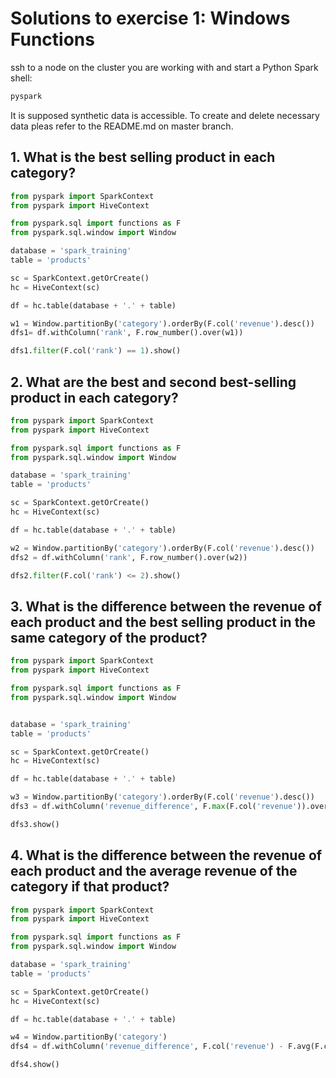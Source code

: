 # Solutions to exercise 1: Windows Functions
ssh to a node on the cluster you are working with and start a Python Spark shell:

```bash
pyspark
```
It is supposed synthetic data is accessible. To create and delete necessary data pleas refer to the README.md on master branch.

## 1. What is the best selling product in each category?
```python
from pyspark import SparkContext
from pyspark import HiveContext

from pyspark.sql import functions as F
from pyspark.sql.window import Window

database = 'spark_training'
table = 'products'

sc = SparkContext.getOrCreate()
hc = HiveContext(sc)

df = hc.table(database + '.' + table)

w1 = Window.partitionBy('category').orderBy(F.col('revenue').desc())
dfs1= df.withColumn('rank', F.row_number().over(w1))

dfs1.filter(F.col('rank') == 1).show()
```

## 2. What are the best and second best-selling product in each category?

```python
from pyspark import SparkContext
from pyspark import HiveContext

from pyspark.sql import functions as F
from pyspark.sql.window import Window

database = 'spark_training'
table = 'products'

sc = SparkContext.getOrCreate()
hc = HiveContext(sc)

df = hc.table(database + '.' + table)

w2 = Window.partitionBy('category').orderBy(F.col('revenue').desc())
dfs2 = df.withColumn('rank', F.row_number().over(w2))

dfs2.filter(F.col('rank') <= 2).show()
```

## 3. What is the difference between the revenue of each product and the best selling product in the same category of the product?

```python
from pyspark import SparkContext
from pyspark import HiveContext

from pyspark.sql import functions as F
from pyspark.sql.window import Window


database = 'spark_training'
table = 'products'

sc = SparkContext.getOrCreate()
hc = HiveContext(sc)

df = hc.table(database + '.' + table)

w3 = Window.partitionBy('category').orderBy(F.col('revenue').desc())
dfs3 = df.withColumn('revenue_difference', F.max(F.col('revenue')).over(w3) - F.col('revenue'))

dfs3.show()
```

## 4. What is the difference between the revenue of each product and the average revenue of the category if that product?
    
```python
from pyspark import SparkContext
from pyspark import HiveContext

from pyspark.sql import functions as F
from pyspark.sql.window import Window

database = 'spark_training'
table = 'products'

sc = SparkContext.getOrCreate()
hc = HiveContext(sc)

df = hc.table(database + '.' + table)

w4 = Window.partitionBy('category')
dfs4 = df.withColumn('revenue_difference', F.col('revenue') - F.avg(F.col('revenue')).over(w4))

dfs4.show()
```
 
    
    
    

